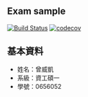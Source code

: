 ## Exam sample
[![Build Status](https://travis-ci.org/WK-Tseng/software-test-class-exam.svg?branch=master)](https://travis-ci.org/WK-Tseng/software-test-class-exam) [![codecov](https://codecov.io/gh/WK-Tseng/software-test-class-exam/branch/master/graph/badge.svg)](https://codecov.io/gh/WK-Tseng/software-test-class-exam)

## 基本資料
* 姓名：曾威凱
* 系級：資工碩一
* 學號：0656052